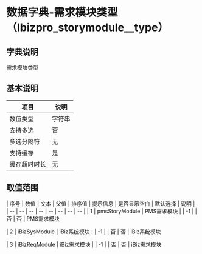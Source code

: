 # 数据字典-需求模块类型（Ibizpro_storymodule__type）
## 字典说明
需求模块类型

## 基本说明
| 项目 | 说明 |
| -- | -- |
| 数值类型 | 字符串 |
| 支持多选 | 否 |
| 多选分隔符 | 无 |
| 支持缓存 | 是 |
| 缓存超时时长 | 无 |

## 取值范围
| 序号 | 数值 | 文本 | 父值 | 排序值 | 提示信息 | 是否显示空白 | 默认选择 | 说明 |
| -- | -- | -- | -- | -- | -- | -- | -- |
| 1 | pmsStoryModule | PMS需求模块 |  | -1 |  | 否 | 否 | PMS需求模块

| 2 | iBizSysModule | iBiz系统模块 |  | -1 |  | 否 | 否 | iBiz系统模块

| 3 | iBizReqModule | iBiz需求模块 |  | -1 |  | 否 | 否 | iBiz需求模块


